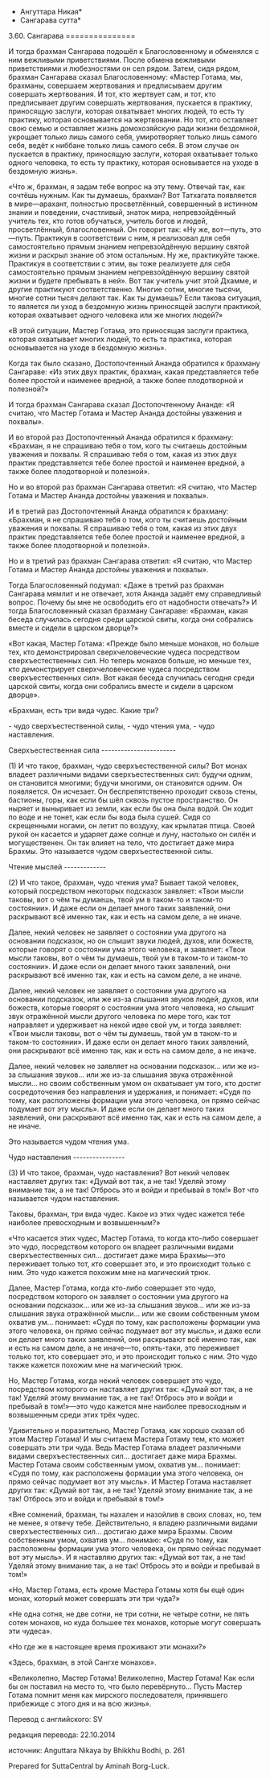 * Ангуттара Никая*
* Сангарава сутта*

3\.60\. Сангарава
\=\=\=\=\=\=\=\=\=\=\=\=\=\=\=

И тогда брахман Сангарава подошёл к Благословенному и обменялся с ним вежливыми приветствиями\. После обмена вежливыми приветствиями и любезностями он сел рядом\. Затем, сидя рядом, брахман Сангарава сказал Благословенному: «Мастер Готама, мы, брахманы, совершаем жертвования и предписываем другим совершать жертвования\. И тот, кто жертвует сам, и тот, кто предписывает другим совершать жертвования, пускается в практику, приносящую заслуги, которая охватывает многих людей, то есть ту практику, которая основывается на жертвовании\. Но тот, кто оставляет свою семью и оставляет жизнь домохозяйскую ради жизни бездомной, укрощает только лишь самого себя, умиротворяет только лишь самого себя, ведёт к ниббане только лишь самого себя\. В этом случае он пускается в практику, приносящую заслуги, которая охватывает только одного человека, то есть ту практику, которая основывается на уходе в бездомную жизнь»\.

«Что ж, брахман, я задам тебе вопрос на эту тему\. Отвечай так, как сочтёшь нужным\. Как ты думаешь, брахман? Вот Татхагата появляется в мире—арахант, полностью просветлённый, совершенный в истинном знании и поведении, счастливый, знаток мира, непревзойдённый учитель тех, кто готов обучаться, учитель богов и людей, просветлённый, благословенный\. Он говорит так: «Ну же, вот—путь, это—путь\. Практикуя в соответствии с ним, я реализовал для себя самостоятельно прямым знанием непревзойдённую вершину святой жизни и раскрыл знание об этом остальным\. Ну же, практикуйте также\. Практикуя в соответствии с этим, вы тоже реализуете для себя самостоятельно прямым знанием непревзойдённую вершину святой жизни и будете пребывать в ней»\. Вот так учитель учит этой Дхамме, и другие практикуют соответственно\. Многие сотни, многие тысячи, многие сотни тысяч делают так\. Как ты думаешь? Если такова ситуация, то является ли уход в бездомную жизнь приносящей заслуги практикой, которая охватывает одного человека или же многих людей?»

«В этой ситуации, Мастер Готама, это приносящая заслуги практика, которая охватывает многих людей, то есть та практика, которая основывается на уходе в бездомную жизнь»\.

Когда так было сказано, Достопочтенный Ананда обратился к брахману Сангараве: «Из этих двух практик, брахман, какая представляется тебе более простой и наименее вредной, а также более плодотворной и полезной?»

И тогда брахман Сангарава сказал Достопочтенному Ананде: «Я считаю, что Мастер Готама и Мастер Ананда достойны уважения и похвалы»\.

И во второй раз Достопочтенный Ананда обратился к брахману: «Брахман, я не спрашиваю тебя о том, кого ты считаешь достойным уважения и похвалы\. Я спрашиваю тебя о том, какая из этих двух практик представляется тебе более простой и наименее вредной, а также более плодотворной и полезной»\.

Но и во второй раз брахман Сангарава ответил: «Я считаю, что Мастер Готама и Мастер Ананда достойны уважения и похвалы»\.

И в третий раз Достопочтенный Ананда обратился к брахману: «Брахман, я не спрашиваю тебя о том, кого ты считаешь достойным уважения и похвалы\. Я спрашиваю тебя о том, какая из этих двух практик представляется тебе более простой и наименее вредной, а также более плодотворной и полезной»\.

Но и в третий раз брахман Сангарава ответил: «Я считаю, что Мастер Готама и Мастер Ананда достойны уважения и похвалы»\.

Тогда Благословенный подумал: «Даже в третий раз брахман Сангарава мямлит и не отвечает, хотя Ананда задаёт ему справедливый вопрос\. Почему бы мне не освободить его от надобности отвечать?» И тогда Благословенный сказал брахману Сангараве: «Брахман, какая беседа случилась сегодня среди царской свиты, когда они собрались вместе и сидели в царском дворце?»

«Вот какая, Мастер Готама: «Прежде было меньше монахов, но больше тех, кто демонстрировал сверхчеловеческие чудеса посредством сверхъестественных сил\. Но теперь монахов больше, но меньше тех, кто демонстрирует сверхчеловеческие чудеса посредством сверхъестественных сил»\. Вот какая беседа случилась сегодня среди царской свиты, когда они собрались вместе и сидели в царском дворце»\.

«Брахман, есть три вида чудес\. Какие три?

\- чудо сверхъестественной силы,
\- чудо чтения ума,
\- чудо наставления\.

Сверхъестественная сила
\-\-\-\-\-\-\-\-\-\-\-\-\-\-\-\-\-\-\-\-\-\-\-

\(1\) И что такое, брахман, чудо сверхъестественной силы? Вот монах владеет различными видами сверхъестественных сил: будучи одним, он становится многими; будучи многими, он становится одним\. Он появляется\. Он исчезает\. Он беспрепятственно проходит сквозь стены, бастионы, горы, как если бы шёл сквозь пустое пространство\. Он ныряет и выныривает из земли, как если бы она была водой\. Он ходит по воде и не тонет, как если бы вода была сушей\. Сидя со скрещенными ногами, он летит по воздуху, как крылатая птица\. Своей рукой он касается и ударяет даже солнце и луну, настолько он силён и могущественен\. Он так влияет на тело, что достигает даже мира Брахмы\. Это называется чудом сверхъестественной силы\.

Чтение мыслей
\-\-\-\-\-\-\-\-\-\-\-\-\-

\(2\) И что такое, брахман, чудо чтения ума? Бывает такой человек, который посредством некоторых подсказок заявляет: «Твои мысли таковы, вот о чём ты думаешь, твой ум в таком\-то и таком\-то состоянии»\. И даже если он делает много таких заявлений, они раскрывают всё именно так, как и есть на самом деле, а не иначе\.

Далее, некий человек не заявляет о состоянии ума другого на основании подсказок, но он слышит звуки людей, духов, или божеств, которые говорят о состоянии ума этого человека, и заявляет: «Твои мысли таковы, вот о чём ты думаешь, твой ум в таком\-то и таком\-то состоянии»\. И даже если он делает много таких заявлений, они раскрывают всё именно так, как и есть на самом деле, а не иначе\.

Далее, некий человек не заявляет о состоянии ума другого на основании подсказок, или же из\-за слышания звуков людей, духов, или божеств, которые говорят о состоянии ума этого человека, но слышит звук отражённой мысли другого человека по мере того, как тот направляет и удерживает на некой идее свой ум, и тогда заявляет: «Твои мысли таковы, вот о чём ты думаешь, твой ум в таком\-то и таком\-то состоянии»\. И даже если он делает много таких заявлений, они раскрывают всё именно так, как и есть на самом деле, а не иначе\.

Далее, некий человек не заявляет на основании подсказок… или же из\-за слышания звуков… или же из\-за слышания звука отражённой мысли… но своим собственным умом он охватывает ум того, кто достиг сосредоточения без направления и удержания, и понимает: «Судя по тому, как расположены формации ума этого человека, он прямо сейчас подумает вот эту мысль»\. И даже если он делает много таких заявлений, они раскрывают всё именно так, как и есть на самом деле, а не иначе\.

Это называется чудом чтения ума\.

Чудо наставления
\-\-\-\-\-\-\-\-\-\-\-\-\-\-\-\-

\(3\) И что такое, брахман, чудо наставления? Вот некий человек наставляет других так: «Думай вот так, а не так\! Уделяй этому внимание так, а не так\! Отбрось это и войди и пребывай в том\!» Вот что называется чудом наставления\.

Таковы, брахман, три вида чудес\. Какое из этих чудес кажется тебе наиболее превосходным и возвышенным?»

«Что касается этих чудес, Мастер Готама, то когда кто\-либо совершает это чудо, посредством которого он владеет различными видами сверхъестественных сил… достигает даже мира Брахмы—это переживает только тот, кто совершает это, и это происходит только с ним\. Это чудо кажется похожим мне на магический трюк\.

Далее, Мастер Готама, когда кто\-либо совершает это чудо, посредством которого он заявляет о состоянии ума другого на основании подсказок… или же из\-за слышания звуков… или же из\-за слышания звука отражённой мысли… или же своим собственным умом охватив ум… понимает: «Судя по тому, как расположены формации ума этого человека, он прямо сейчас подумает вот эту мысль», и даже если он делает много таких заявлений, они раскрывают всё именно так, как и есть на самом деле, а не иначе—то, опять\-таки, это переживает только тот, кто совершает это, и это происходит только с ним\. Это чудо также кажется похожим мне на магический трюк\.

Но, Мастер Готама, когда некий человек совершает это чудо, посредством которого он наставляет других так: «Думай вот так, а не так\! Уделяй этому внимание так, а не так\! Отбрось это и войди и пребывай в том\!»—это чудо кажется мне наиболее превосходным и возвышенным среди этих трёх чудес\.

Удивительно и поразительно, Мастер Готама, как хорошо сказал об этом Мастер Готама\! И мы считаем Мастера Готаму тем, кто может совершать эти три чуда\. Ведь Мастер Готама владеет различными видами сверхъестественных сил… достигает даже мира Брахмы\. Мастер Готама своим собственным умом, охватив ум… понимает: «Судя по тому, как расположены формации ума этого человека, он прямо сейчас подумает вот эту мысль»\. И Мастер Готама наставляет других так: «Думай вот так, а не так\! Уделяй этому внимание так, а не так\! Отбрось это и войди и пребывай в том\!»

«Вне сомнений, брахман, ты нахален и назойлив в своих словах, но, тем не менее, я отвечу тебе\. Действительно, я владею различными видами сверхъестественных сил… достигаю даже мира Брахмы\. Своим собственным умом, охватив ум… понимаю: «Судя по тому, как расположены формации ума этого человека, он прямо сейчас подумает вот эту мысль»\. И я наставляю других так: «Думай вот так, а не так\! Уделяй этому внимание так, а не так\! Отбрось это и войди и пребывай в том\!»

«Но, Мастер Готама, есть кроме Мастера Готамы хотя бы ещё один монах, который может совершать эти три чуда?»

«Не одна сотня, не две сотни, не три сотни, не четыре сотни, не пять сотен монахов, но куда большее тех монахов, которые могут совершать эти чудеса»\.

«Но где же в настоящее время проживают эти монахи?»

«Здесь, брахман, в этой Сангхе монахов»\.

«Великолепно, Мастер Готама\! Великолепно, Мастер Готама\! Как если бы он поставил на место то, что было перевёрнуто… Пусть Мастер Готама помнит меня как мирского последователя, принявшего прибежище с этого дня и на всю жизнь»\.

Перевод с английского: SV

редакция перевода: 22\.10\.2014

источник: Anguttara Nikaya by Bhikkhu Bodhi, p\. 261

Prepared for SuttaCentral by Aminah Borg\-Luck\.